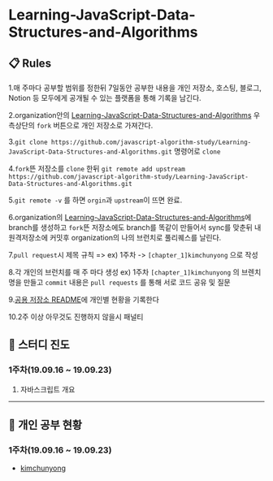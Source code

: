 # Learning-JavaScript-Data-Structures-and-Algorithms
## 📋 Rules
1.매 주마다 공부할 범위를 정한뒤 7일동안 공부한 내용을 개인 저장소, 호스팅, 블로그, Notion 등 모두에게 공개될 수 있는 플랫폼을 통해 기록을 남긴다.

2.organization안의 [Learning-JavaScript-Data-Structures-and-Algorithms](https://github.com/javascript-algorithm-study/Learning-JavaScript-Data-Structures-and-Algorithms) 우측상단의 `fork` 버튼으로 개인 저장소로 가져간다.

3.`git clone https://github.com/javascript-algorithm-study/Learning-JavaScript-Data-Structures-and-Algorithms.git` 명령어로 `clone`

4.`fork`뜬 저장소를 `clone` 한뒤 `git remote add upstream https://github.com/javascript-algorithm-study/Learning-JavaScript-Data-Structures-and-Algorithms.git`

5.`git remote -v` 를 하면 `orgin`과 `upstream`이 뜨면 완료.

6.organization의 [Learning-JavaScript-Data-Structures-and-Algorithms](https://github.com/javascript-algorithm-study/Learning-JavaScript-Data-Structures-and-Algorithms)에 branch를 생성하고 `fork`뜬 저장소에도 branch를 똑같이 만들어서 sync를 맞춘뒤 내 원격저장소에 커밋후 organization의 나의 브런치로 풀리퀘스를 날린다.

7.`pull request`시 제목 규칙 => ex) 1주차 -> `[chapter_1]kimchunyong` 으로 작성

8.각 개인의 브런치를 매 주 마다 생성 ex) 1주차 `[chapter_1]kimchunyong` 의 브렌치 명을 만들고 `commit` 내용은 `pull requests` 를 통해 서로 코드 공유 및 질문

9.[공용 저장소 README](https://github.com/javascript-algorithm-study/Learning-JavaScript-Data-Structures-and-Algorithms.git)에 개인별 현황을 기록한다

10.2주 이상 아무것도 진행하지 않을시 패널티 



## :book: 스터디 진도

### 1주차(19.09.16 ~ 19.09.23)

1. 자바스크립트 개요

---


## :pencil: 개인 공부 현황

### 1주차(19.09.16 ~ 19.09.23)
- [kimchunyong](https://github.com/kimchunyong/Learning-JavaScript-Data-Structures-and-Algorithms/blob/kimchunyong/chapter_01/array.js)
